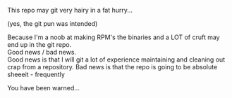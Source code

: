 This repo may git very hairy in a fat hurry...

(yes, the git pun was intended)

Because I'm a noob at making RPM's the binaries and a LOT of cruft may end up in the git repo.  
Good news / bad news.  
Good news is that I will git a lot of experience maintaining and cleaning out crap from a repository. 
Bad news is that the repo is going to be absolute sheeeit - frequently

You have been warned...
